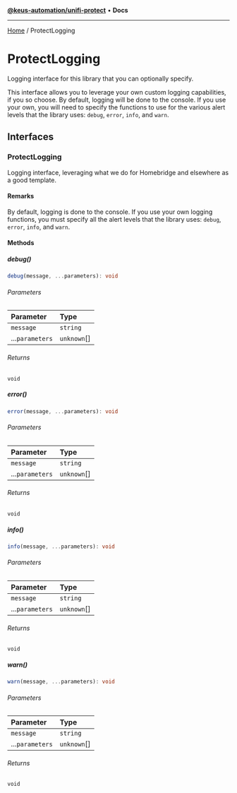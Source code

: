 [**@keus-automation/unifi-protect**](README.md) • **Docs**

***

[Home](README.md) / ProtectLogging

# ProtectLogging

Logging interface for this library that you can optionally specify.

This interface allows you to leverage your own custom logging capabilities, if you so choose. By default, logging will be done to the console. If you use your own,
you will need to specify the functions to use for the various alert levels that the library uses: `debug`, `error`, `info`, and `warn`.

## Interfaces

### ProtectLogging

Logging interface, leveraging what we do for Homebridge and elsewhere as a good template.

#### Remarks

By default, logging is done to the console. If you use your own logging functions, you must specify all the alert levels that the library uses: `debug`,
`error`, `info`, and `warn`.

#### Methods

##### debug()

```ts
debug(message, ...parameters): void
```

###### Parameters

| Parameter | Type |
| :------ | :------ |
| `message` | `string` |
| ...`parameters` | `unknown`[] |

###### Returns

`void`

##### error()

```ts
error(message, ...parameters): void
```

###### Parameters

| Parameter | Type |
| :------ | :------ |
| `message` | `string` |
| ...`parameters` | `unknown`[] |

###### Returns

`void`

##### info()

```ts
info(message, ...parameters): void
```

###### Parameters

| Parameter | Type |
| :------ | :------ |
| `message` | `string` |
| ...`parameters` | `unknown`[] |

###### Returns

`void`

##### warn()

```ts
warn(message, ...parameters): void
```

###### Parameters

| Parameter | Type |
| :------ | :------ |
| `message` | `string` |
| ...`parameters` | `unknown`[] |

###### Returns

`void`
